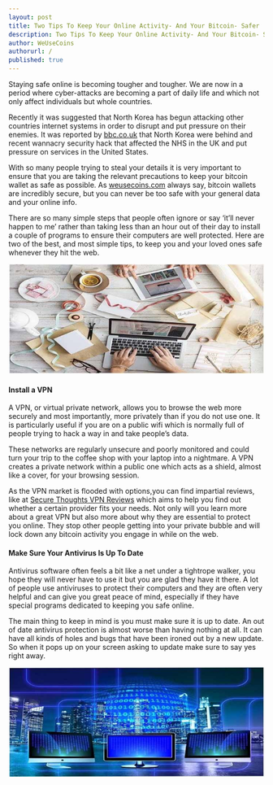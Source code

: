 ```yaml
---
layout: post
title: Two Tips To Keep Your Online Activity- And Your Bitcoin- Safer
description: Two Tips To Keep Your Online Activity- And Your Bitcoin- Safer
author: WeUseCoins
authorurl: /
published: true
---
```


<p>Staying safe online is becoming tougher and tougher. We are now in a period where cyber-attacks are becoming a part of daily life and which not only affect individuals but whole countries. </p>

<p>Recently it was suggested that North Korea has begun attacking other countries internet systems in order to disrupt and put pressure on their enemies. It was reported by <a href="bbc.co.uk">bbc.co.uk</a> that North Korea were behind and recent wannacry security hack that affected the NHS in the UK and put pressure on services in the United States.</p>

<p>With so many people trying to steal your details it is very important to ensure that you are taking the relevant precautions to keep your bitcoin wallet as safe as possible. As <a href="/">weusecoins.com</a> always say, bitcoin wallets are incredibly secure, but you can never be too safe with your general data and your online info. </p>

<p>There are so many simple steps that people often ignore or say ‘it’ll never happen to me’ rather than taking less than an hour out of their day to install a couple of programs to ensure their computers are well protected. Here are two of the best, and most simple tips, to keep you and your loved ones safe whenever they hit the web.</p>

<center><img src="/images/btc-vpn-security-01.jpg" alt="btc vpn security"></center>

<h4>Install a VPN</h4>

<p>A VPN, or virtual private network, allows you to browse the web more securely and most importantly, more privately than if you do not use one. It is particularly useful if you are on a public wifi which is normally full of people trying to hack a way in and take people’s data. </p>

<p>These networks are regularly unsecure and poorly monitored and could turn your trip to the coffee shop with your laptop into a nightmare. A VPN creates a private network within a public one which acts as a shield, almost like a cover, for your browsing session. </p>

<p>As the VPN market is flooded with options,you can find impartial reviews, like at <a href="securethoughts.com/express-vpn-review/">Secure Thoughts VPN Reviews</a> which aims to help you find out whether a certain provider fits your needs. Not only will you learn more about a great VPN but also more about why they are essential to protect you online. They stop other people getting into your private bubble and will lock down any bitcoin activity you engage in while on the web.</p>

<h4>Make Sure Your Antivirus Is Up To Date</h4>

<p>Antivirus software often feels a bit like a net under a tightrope walker, you hope they will never have to use it but you are glad they have it there. A lot of people use antiviruses to protect their computers and they are often very helpful and can give you great peace of mind, especially if they have special programs dedicated to keeping you safe online. </p>

<p>The main thing to keep in mind is you must make sure it is up to date. An out of date antivirus protection is almost worse than having nothing at all. It can have all kinds of holes and bugs that have been ironed out by a new update. So when it pops up on your screen asking to update make sure to say yes right away.</p>

<center><img src="/images/btc-vpn-security-02.jpg" alt="btc vpn security"></center>
